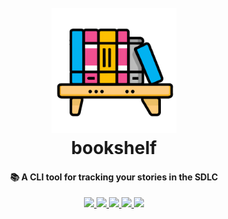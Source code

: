 <h1 align="center">
  <br>
  <img src="docs/src/assets/bookshelf.png" width="200px"/>
  <br>
  bookshelf
  <br>
</h1>

<h4 align="center">
   📚 A CLI tool for tracking your stories in the SDLC
</h4>



<p align="center">

  <a href="https://codecov.io/gh/jossmoff/bookshelf">
    <img src="https://codecov.io/gh/jossmoff/bookshelf/branch/main/graph/badge.svg" />
  </a>

  <a href="https://github.com/jossmoff/bookshelf/issues">
    <img src="https://img.shields.io/github/issues/jossmoff/bookshelf.svg">
  </a>

  <a href="https://github.com/jossmoff/bookshelf/pulls">
    <img src="https://img.shields.io/github/issues-pr/jossmoff/bookshelf.svg">
  </a>

  <a href="https://github.com/tronprotocol/jossmoff/bookshelf/graphs/contributors">
    <img src="https://img.shields.io/github/contributors/jossmoff/bookshelf.svg">
  </a>

  <a href="LICENSE">
    <img src="https://img.shields.io/github/license/jossmoff/bookshelf.svg">
  </a>
</p>
